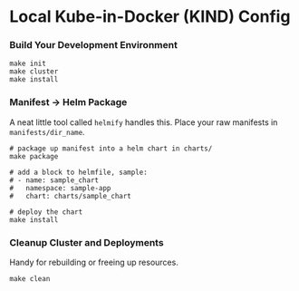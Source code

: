 # Local Kube-in-Docker (KIND) Config

### Build Your Development Environment
```
make init
make cluster
make install
```

### Manifest -> Helm Package
A neat little tool called `helmify` handles this. Place your raw manifests in `manifests/dir_name`.
```
# package up manifest into a helm chart in charts/
make package

# add a block to helmfile, sample:
# - name: sample_chart
#   namespace: sample-app
#   chart: charts/sample_chart

# deploy the chart
make install
```

### Cleanup Cluster and Deployments
Handy for rebuilding or freeing up resources.
```
make clean
```